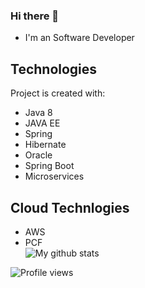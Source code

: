 ### Hi there 👋

- I'm an Software Developer
	
## Technologies
Project is created with:
* Java 8 
* JAVA EE
* Spring 
* Hibernate
* Oracle 
* Spring Boot
* Microservices

## Cloud Technlogies

* AWS  
* PCF	
![My github stats](https://github-readme-stats.vercel.app/api?username=Naresh617&show_icons=true)

![Profile views](https://komarev.com/ghpvc/?username=Naresh617)
